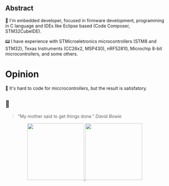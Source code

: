 ## Abstract

🔖 I'm embedded developer, focused in firmware development, programming in C language and IDEs like Eclipse based (Code Composer, STM32CubeIDE).

📟 I have experience with STMicroeletronics microcontrollers (STM8 and STM32), Texas Instruments (CC26x2, MSP430), nRF52810, Microchip 8-bit microcontrollers, and some others.

# Opinion

💬 It's hard to code for miccrocontrollers, but the result is satisfatory.

## 🎵

> "My mother said to get things done." _David Bowie_

<div align="center">
  <a href="https://github.com/Pablo-Jean">
  <img height="180em" src="https://github-readme-stats.vercel.app/api?username=pablo-jean&show_icons=true&theme=gruvbox&include_all_commits=true&count_private=true"/>
  <img height="180em" src="https://github-readme-stats.vercel.app/api/top-langs/?username=pablo-jean&layout=compact&langs_count=7&theme=gruvbox"/>
</div>
